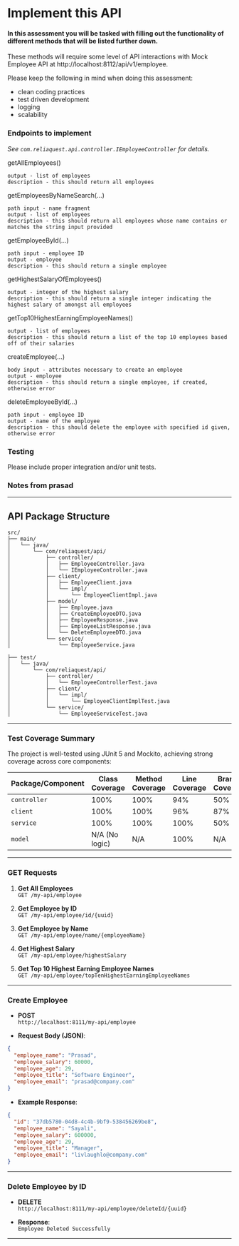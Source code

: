 # Implement this API

#### In this assessment you will be tasked with filling out the functionality of different methods that will be listed further down.

These methods will require some level of API interactions with Mock Employee API at http://localhost:8112/api/v1/employee.

Please keep the following in mind when doing this assessment:
* clean coding practices
* test driven development
* logging
* scalability

### Endpoints to implement

_See `com.reliaquest.api.controller.IEmployeeController` for details._

getAllEmployees()

    output - list of employees
    description - this should return all employees

getEmployeesByNameSearch(...)

    path input - name fragment
    output - list of employees
    description - this should return all employees whose name contains or matches the string input provided

getEmployeeById(...)

    path input - employee ID
    output - employee
    description - this should return a single employee

getHighestSalaryOfEmployees()

    output - integer of the highest salary
    description - this should return a single integer indicating the highest salary of amongst all employees

getTop10HighestEarningEmployeeNames()

    output - list of employees
    description - this should return a list of the top 10 employees based off of their salaries

createEmployee(...)

    body input - attributes necessary to create an employee
    output - employee
    description - this should return a single employee, if created, otherwise error

deleteEmployeeById(...)

    path input - employee ID
    output - name of the employee
    description - this should delete the employee with specified id given, otherwise error

### Testing
Please include proper integration and/or unit tests.

### Notes from prasad

---
## API Package Structure

```
src/
├── main/
│   └── java/
│       └── com/reliaquest/api/
│           ├── controller/
│           │   ├── EmployeeController.java
│           │   └── IEmployeeController.java
│           ├── client/
│           │   ├── EmployeeClient.java
│           │   └── impl/
│           │       └── EmployeeClientImpl.java
│           ├── model/
│           │   ├── Employee.java
│           │   ├── CreateEmployeeDTO.java
│           │   ├── EmployeeResponse.java
│           │   ├── EmployeeListResponse.java
│           │   └── DeleteEmployeeDTO.java
│           └── service/
│               └── EmployeeService.java

├── test/
│   └── java/
│       └── com/reliaquest/api/
│           ├── controller/
│           │   └── EmployeeControllerTest.java
│           ├── client/
│           │   └── impl/
│           │       └── EmployeeClientImplTest.java
│           └── service/
│               └── EmployeeServiceTest.java
```

---
### Test Coverage Summary

The project is well-tested using JUnit 5 and Mockito, achieving strong coverage across core components:

| Package/Component         | Class Coverage | Method Coverage | Line Coverage | Branch Coverage |
|--------------------------|----------------|------------------|----------------|------------------|
| `controller`             | 100%           | 100%             | 94%            | 50%              |
| `client`                 | 100%           | 100%             | 96%            | 87%              |
| `service`                | 100%           | 100%             | 100%           | 50%              |
| `model`                  | N/A (No logic) | N/A              | 100%           | N/A              |

---

### GET Requests

1. **Get All Employees**  
   `GET /my-api/employee`

2. **Get Employee by ID**  
   `GET /my-api/employee/id/{uuid}`

3. **Get Employee by Name**  
   `GET /my-api/employee/name/{employeeName}`

4. **Get Highest Salary**  
   `GET /my-api/employee/highestSalary`

5. **Get Top 10 Highest Earning Employee Names**  
   `GET /my-api/employee/topTenHighestEarningEmployeeNames`

---

### Create Employee

- **POST**  
  `http://localhost:8111/my-api/employee`

- **Request Body (JSON)**:
```json
{
  "employee_name": "Prasad",
  "employee_salary": 60000,
  "employee_age": 29,
  "employee_title": "Software Engineer",
  "employee_email": "prasad@company.com"
}
```

- **Example Response**:
```json
{
  "id": "37db5780-04d8-4c4b-9bf9-538456269be8",
  "employee_name": "Sayali",
  "employee_salary": 600000,
  "employee_age": 29,
  "employee_title": "Manager",
  "employee_email": "livlaughlo@company.com"
}
```

---

###  Delete Employee by ID

- **DELETE**  
  `http://localhost:8111/my-api/employee/deleteId/{uuid}`

- **Response**:  
  `Employee Deleted Successfully`

---
